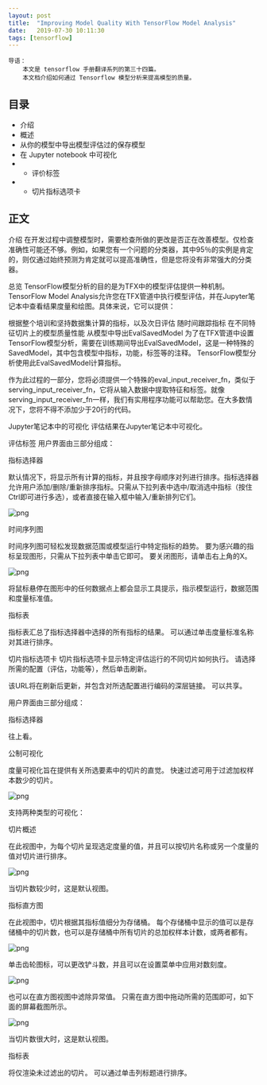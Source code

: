 ```yaml
---
layout: post
title:  "Improving Model Quality With TensorFlow Model Analysis"
date:   2019-07-30 10:11:30
tags: [tensorflow]
---
```


    导语：
        本文是 tensorflow 手册翻译系列的第三十四篇。
        本文档介绍如何通过 Tensorflow 模型分析来提高模型的质量。


## 目录
+ 介绍
+ 概述
+ 从你的模型中导出模型评估过的保存模型
+ 在 Jupyter notebook 中可视化
+ + 评价标签
+ + 切片指标选项卡


## 正文
介绍
在开发过程中调整模型时，需要检查所做的更改是否正在改善模型。仅检查准确性可能还不够。例如，如果您有一个问题的分类器，其中95％的实例是肯定的，则仅通过始终预测为肯定就可以提高准确性，但是您将没有非常强大的分类器。

总览
TensorFlow模型分析的目的是为TFX中的模型评估提供一种机制。 TensorFlow Model Analysis允许您在TFX管道中执行模型评估，并在Jupyter笔记本中查看结果度量和绘图。具体来说，它可以提供：

根据整个培训和坚持数据集计算的指标，以及次日评估
随时间跟踪指标
在不同特征切片上的模型质量性能
从模型中导出EvalSavedModel
为了在TFX管道中设置TensorFlow模型分析，需要在训练期间导出EvalSavedModel，这是一种特殊的SavedModel，其中包含模型中指标，功能，标签等的注释。 TensorFlow模型分析使用此EvalSavedModel计算指标。

作为此过程的一部分，您将必须提供一个特殊的eval_input_receiver_fn，类似于serving_input_receiver_fn，它将从输入数据中提取特征和标签。就像serving_input_receiver_fn一样，我们有实用程序功能可以帮助您。在大多数情况下，您将不得不添加少于20行的代码。

Jupyter笔记本中的可视化
评估结果在Jupyter笔记本中可视化。

评估标签
用户界面由三部分组成：

指标选择器

默认情况下，将显示所有计算的指标，并且按字母顺序对列进行排序。指标选择器允许用户添加/删除/重新排序指标。只需从下拉列表中选中/取消选中指标（按住Ctrl即可进行多选），或者直接在输入框中输入/重新排列它们。

![png](https://www.tensorflow.org/tfx/guide/images/metricsSelector.png)

时间序列图

时间序列图可轻松发现数据范围或模型运行中特定指标的趋势。 要为感兴趣的指标呈现图形，只需从下拉列表中单击它即可。 要关闭图形，请单击右上角的X。

![png](https://www.tensorflow.org/tfx/guide/images/modelDrivenTimeSeriesGraph.png)

将鼠标悬停在图形中的任何数据点上都会显示工具提示，指示模型运行，数据范围和度量标准值。

指标表

指标表汇总了指标选择器中选择的所有指标的结果。 可以通过单击度量标准名称对其进行排序。

切片指标选项卡
切片指标选项卡显示特定评估运行的不同切片如何执行。 请选择所需的配置（评估，功能等），然后单击刷新。

该URL将在刷新后更新，并包含对所选配置进行编码的深层链接。 可以共享。

用户界面由三部分组成：

指标选择器

往上看。

公制可视化

度量可视化旨在提供有关所选要素中的切片的直觉。 快速过滤可用于过滤加权样本数少的切片。

![png](https://www.tensorflow.org/tfx/guide/images/sliceOverviewAfterFiltering.png)

支持两种类型的可视化：

切片概述

在此视图中，为每个切片呈现选定度量的值，并且可以按切片名称或另一个度量的值对切片进行排序。

![png](https://www.tensorflow.org/tfx/guide/images/sliceOverview.png)

当切片数较少时，这是默认视图。

指标直方图

在此视图中，切片根据其指标值细分为存储桶。 每个存储桶中显示的值可以是存储桶中的切片数，也可以是存储桶中所有切片的总加权样本计数，或两者都有。

![png](https://www.tensorflow.org/tfx/guide/images/metricsHistogram.png)

单击齿轮图标，可以更改铲斗数，并且可以在设置菜单中应用对数刻度。

![png](https://www.tensorflow.org/tfx/guide/images/metricsHistogramSetting.png)

也可以在直方图视图中滤除异常值。 只需在直方图中拖动所需的范围即可，如下面的屏幕截图所示。

![png](https://www.tensorflow.org/tfx/guide/images/metricsHistogramFiltered.png)

当切片数很大时，这是默认视图。

指标表

将仅渲染未过滤出的切片。 可以通过单击列标题进行排序。